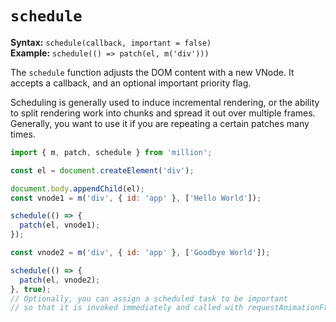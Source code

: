 # `schedule`

**Syntax:** `schedule(callback, important = false)`\
**Example:** `schedule(() => patch(el, m('div')))`

The `schedule` function adjusts the DOM content with a new VNode. It accepts a callback, and an optional important priority flag.

Scheduling is generally used to induce incremental rendering, or the ability to split rendering work into chunks and spread it out over multiple frames. Generally, you want to use it if you are repeating a certain patches many times.

```js
import { m, patch, schedule } from 'million';

const el = document.createElement('div');

document.body.appendChild(el);
const vnode1 = m('div', { id: 'app' }, ['Hello World']);

schedule(() => {
  patch(el, vnode1);
});

const vnode2 = m('div', { id: 'app' }, ['Goodbye World']);

schedule(() => {
  patch(el, vnode2);
}, true); 
// Optionally, you can assign a scheduled task to be important
// so that it is invoked immediately and called with requestAnimationFrame()
```
